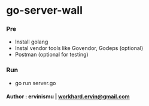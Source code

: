 # go-server-wall

### Pre
- Install golang
- Instal vendor tools like Govendor, Godeps (optional)
- Postman (optional for testing)

### Run
- go run server.go

#### Author : ervinismu | workhard.ervin@gmail.com
